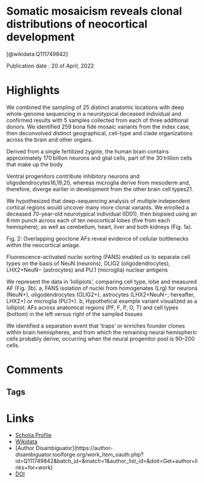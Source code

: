 
Somatic mosaicism reveals clonal distributions of neocortical development
=========================================================================
  
  [@wikidata:Q111749842]  
  
Publication date : 20 of April, 2022  

# Highlights

We combined the sampling of 25 distinct anatomic locations with deep whole-genome sequencing in a neurotypical deceased individual and confirmed results with 5 samples collected from each of three additional donors. We identified 259 bona fide mosaic variants from the index case, then deconvolved distinct geographical, cell-type and clade organizations across the brain and other organs.

Derived from a single fertilized zygote, the human brain contains approximately 170 billion neurons and glial cells, part of the 30 trillion cells that make up the body

Ventral progenitors contribute inhibitory neurons and oligodendrocytes16,19,20, whereas microglia derive from mesoderm and, therefore, diverge earlier in development from the other brain cell types21.

 We hypothesized that deep-sequencing analysis of multiple independent cortical regions would uncover many more clonal variants. We enrolled a deceased 70-year-old neurotypical individual (ID01), then biopsied using an 8 mm punch across each of ten neocortical lobes (five from each hemisphere), as well as cerebellum, heart, liver and both kidneys (Fig. 1a).

 Fig. 2: Overlapping geoclone AFs reveal evidence of cellular bottlenecks within the neocortical anlage.

 Fluorescence-activated nuclei sorting (FANS) enabled us to separate cell types on the basis of NeuN (neurons), OLIG2 (oligodendrocytes), LHX2+NeuN− (astrocytes) and PU.1 (microglia) nuclear antigens

 We represent the data in ‘lolliplots’, comparing cell type, lobe and measured AF (Fig. 3b).
a, FANS isolation of nuclei from homogenates (Lrg) for neurons (NeuN+), oligodendrocytes (OLIG2+), astrocytes (LHX2+NeuN−; hereafter, LHX2+) or microglia (PU.1+). b, Hypothetical example variant visualized as a lolliplot: AFs across anatomical regions (PF, F, P, O, T) and cell types (bottom) in the left versus right of the sampled tissues

We identified a separation event that ‘traps’ or enriches founder clones within brain hemispheres, and from which the remaining neural hemispheric cells probably derive, occurring when the neural progenitor pool is 90–200 cells.


# Comments

## Tags

# Links
  
 * [Scholia Profile](https://scholia.toolforge.org/work/Q111749842)  
 * [Wikidata](https://www.wikidata.org/wiki/Q111749842)  
 * [Author Disambiguator](https://author-
disambiguator.toolforge.org/work_item_oauth.php?id=Q111749842&batch_id=&match=1&author_list_id=&doit=Get+author+links+for+work)  
 * [DOI](https://doi.org/10.1038/S41586-022-04602-7)  

